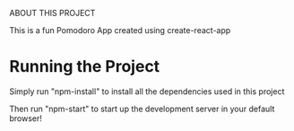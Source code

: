ABOUT THIS PROJECT

This is a fun Pomodoro App created using create-react-app

# Running the Project
Simply run "npm-install" to install all the dependencies used in this project

Then run "npm-start" to start up the development server in your default browser!